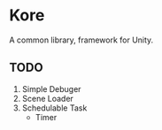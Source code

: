 # Kore
A common library, framework for Unity.

## TODO

1. Simple Debuger
2. Scene Loader
3. Schedulable Task
   - Timer

